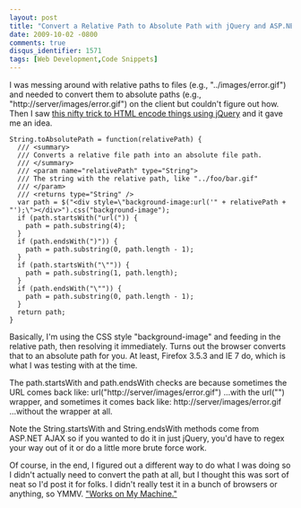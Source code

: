 ```yaml
---
layout: post
title: "Convert a Relative Path to Absolute Path with jQuery and ASP.NET AJAX"
date: 2009-10-02 -0800
comments: true
disqus_identifier: 1571
tags: [Web Development,Code Snippets]
---
```

I was messing around with relative paths to files (e.g.,
"../images/error.gif") and needed to convert them to absolute paths
(e.g., "http://server/images/error.gif") on the client but couldn't
figure out how. Then I saw [this nifty trick to HTML encode things using
jQuery](http://debuggable.com/posts/encode-html-entities-with-jquery:480f4dd6-13cc-4ce9-8071-4710cbdd56cb)
and it gave me an idea.

    String.toAbsolutePath = function(relativePath) {
      /// <summary>
      /// Converts a relative file path into an absolute file path.
      /// </summary>
      /// <param name="relativePath" type="String">
      /// The string with the relative path, like "../foo/bar.gif"
      /// </param>
      /// <returns type="String" />
      var path = $("<div style=\"background-image:url('" + relativePath + "');\"></div>").css("background-image");
      if (path.startsWith("url(")) {
        path = path.substring(4);
      }
      if (path.endsWith(")")) {
        path = path.substring(0, path.length - 1);
      }
      if (path.startsWith("\"")) {
        path = path.substring(1, path.length);
      }
      if (path.endsWith("\"")) {
        path = path.substring(0, path.length - 1);
      }
      return path;
    }

Basically, I'm using the CSS style "background-image" and feeding in the
relative path, then resolving it immediately. Turns out the browser
converts that to an absolute path for you. At least, Firefox 3.5.3 and
IE 7 do, which is what I was testing with at the time.

The path.startsWith and path.endsWith checks are because sometimes the
URL comes back like: 
url("http://server/images/error.gif") 
...with the url("") wrapper, and sometimes it comes back like: 
http://server/images/error.gif 
...without the wrapper at all.

Note the String.startsWith and String.endsWith methods come from ASP.NET
AJAX so if you wanted to do it in just jQuery, you'd have to regex your
way out of it or do a little more brute force work.

Of course, in the end, I figured out a different way to do what I was
doing so I didn't actually need to convert the path at all, but I
thought this was sort of neat so I'd post it for folks. I didn't really
test it in a bunch of browsers or anything, so YMMV. ["Works on My
Machine."](http://www.codinghorror.com/blog/archives/000818.html)

